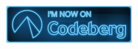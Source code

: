 [<img src="https://github.com/g-nickel/g-nickel/blob/main/img/codeberg.png" height="100" />](https://codeberg.org/g-nickel)
